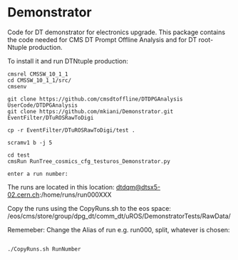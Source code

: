 # Demonstrator


Code for DT demonstrator for electronics upgrade. This package contains the code needed for CMS DT Prompt Offline Analysis and for DT root-Ntuple production.

To install it and run DTNtuple production:

```
cmsrel CMSSW_10_1_1
cd CMSSW_10_1_1/src/
cmsenv

git clone https://github.com/cmsdtoffline/DTDPGAnalysis UserCode/DTDPGAnalysis
git clone https://github.com/mkiani/Demonstrator.git EventFilter/DTuROSRawToDigi 

cp -r EventFilter/DTuROSRawToDigi/test . 

scramv1 b -j 5

cd test
cmsRun RunTree_cosmics_cfg_testuros_Demonstrator.py

enter a run number:

```


The runs are located in this location:  dtdqm@dtsx5-02.cern.ch:/home/runs/run000XXX


Copy the runs using the CopyRuns.sh to the eos space: /eos/cms/store/group/dpg_dt/comm_dt/uROS/DemonstratorTests/RawData/


Rememeber: Change the Alias of run e.g. run000, split, whatever is chosen:

```

./CopyRuns.sh RunNumber 


```


